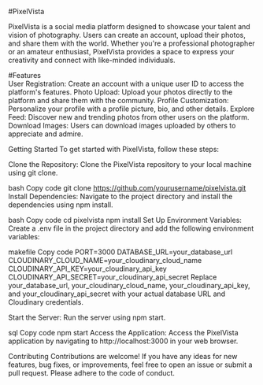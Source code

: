 #PixelVista

PixelVista is a social media platform designed to showcase your talent and vision of photography. Users can create an account, upload their photos, and share them with the world. Whether you're a professional photographer or an amateur enthusiast, PixelVista provides a space to express your creativity and connect with like-minded individuals.

#Features <br>
User Registration: Create an account with a unique user ID to access the platform's features.
Photo Upload: Upload your photos directly to the platform and share them with the community.
Profile Customization: Personalize your profile with a profile picture, bio, and other details.
Explore Feed: Discover new and trending photos from other users on the platform.
Download Images: Users can download images uploaded by others to appreciate and admire.

Getting Started
To get started with PixelVista, follow these steps:

Clone the Repository: Clone the PixelVista repository to your local machine using git clone.

bash
Copy code
git clone https://github.com/yourusername/pixelvista.git
Install Dependencies: Navigate to the project directory and install the dependencies using npm install.

bash
Copy code
cd pixelvista
npm install
Set Up Environment Variables: Create a .env file in the project directory and add the following environment variables:

makefile
Copy code
PORT=3000
DATABASE_URL=your_database_url
CLOUDINARY_CLOUD_NAME=your_cloudinary_cloud_name
CLOUDINARY_API_KEY=your_cloudinary_api_key
CLOUDINARY_API_SECRET=your_cloudinary_api_secret
Replace your_database_url, your_cloudinary_cloud_name, your_cloudinary_api_key, and your_cloudinary_api_secret with your actual database URL and Cloudinary credentials.

Start the Server: Run the server using npm start.

sql
Copy code
npm start
Access the Application: Access the PixelVista application by navigating to http://localhost:3000 in your web browser.

Contributing
Contributions are welcome! If you have any ideas for new features, bug fixes, or improvements, feel free to open an issue or submit a pull request. Please adhere to the code of conduct.

